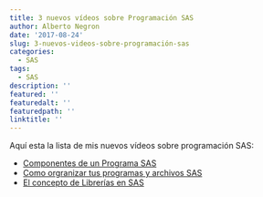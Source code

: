 ```yaml
---
title: 3 nuevos vídeos sobre Programación SAS
author: Alberto Negron
date: '2017-08-24'
slug: 3-nuevos-videos-sobre-programación-sas
categories:
  - SAS
tags:
  - SAS
description: ''
featured: ''
featuredalt: ''
featuredpath: ''
linktitle: ''
---
```


Aquí esta la lista de mis nuevos vídeos sobre programación SAS:

* <a href="https://youtu.be/cRuQXzJxviI" target="_blank">Componentes de un Programa SAS</a>
* <a href="https://youtu.be/hFHkwxMQjwk" target="_blank">Como orgranizar tus programas y archivos SAS</a>
* <a href="https://youtu.be/1Wqm3Y9D0pc" target="_blank">El concepto de Librerías en SAS </a>
